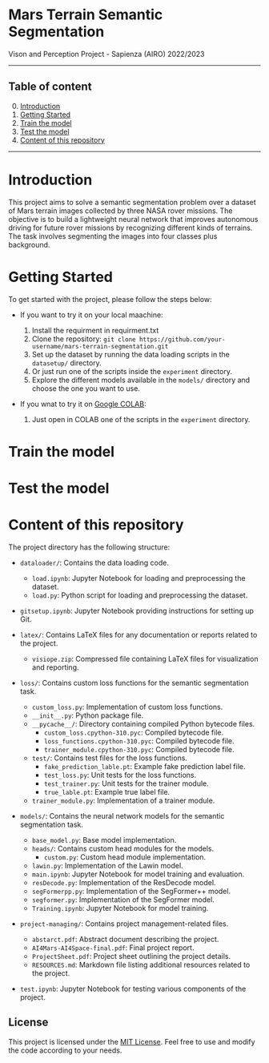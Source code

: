 # Mars Terrain Semantic Segmentation
Vison and Perception Project - Sapienza (AIRO) 2022/2023

---
## Table of content
0. [Introduction](#introduction)
1. [Getting Started](#getting-started)
2. [Train the model](#train-the-model)
3. [Test the model](#test-the-model)
4. [Content of this repository](#content-of-this-repository)
---

# Introduction
This project aims to solve a semantic segmentation problem over a dataset of Mars terrain images collected by three NASA rover missions. The objective is to build a lightweight neural network that improves autonomous driving for future rover missions by recognizing different kinds of terrains. The task involves segmenting the images into four classes plus background.

# Getting Started

To get started with the project, please follow the steps below:

- If you want to try it on your local maachine:

    1. Install the requirment in requirment.txt
    2. Clone the repository: `git clone https://github.com/your-username/mars-terrain-segmentation.git`
    3. Set up the dataset by running the data loading scripts in the `datasetup/` directory.
    4. Or just run one of the scripts inside the `experiment` directory.
    5. Explore the different models available in the `models/` directory and choose the one you want to use.
       
- If you wnat to try it on [Google COLAB](https://colab.research.google.com/):
    1. Just open in COLAB one of the scripts in the `experiment` directory.


# Train the model

# Test the model

# Content of this repository

The project directory has the following structure:

- `dataloader/`: Contains the data loading code.
    - `load.ipynb`: Jupyter Notebook for loading and preprocessing the dataset.
    - `load.py`: Python script for loading and preprocessing the dataset.

- `gitsetup.ipynb`: Jupyter Notebook providing instructions for setting up Git.

- `latex/`: Contains LaTeX files for any documentation or reports related to the project.
    - `visiope.zip`: Compressed file containing LaTeX files for visualization and reporting.

- `loss/`: Contains custom loss functions for the semantic segmentation task.
    - `custom_loss.py`: Implementation of custom loss functions.
    - `__init__.py`: Python package file.
    - `__pycache__/`: Directory containing compiled Python bytecode files.
        - `custom_loss.cpython-310.pyc`: Compiled bytecode file.
        - `loss_functions.cpython-310.pyc`: Compiled bytecode file.
        - `trainer_module.cpython-310.pyc`: Compiled bytecode file.
    - `test/`: Contains test files for the loss functions.
        - `fake_prediction_lable.pt`: Example fake prediction label file.
        - `test_loss.py`: Unit tests for the loss functions.
        - `test_trainer.py`: Unit tests for the trainer module.
        - `true_lable.pt`: Example true label file.
    - `trainer_module.py`: Implementation of a trainer module.

- `models/`: Contains the neural network models for the semantic segmentation task.
    - `base_model.py`: Base model implementation.
    - `heads/`: Contains custom head modules for the models.
        - `custom.py`: Custom head module implementation.
    - `lawin.py`: Implementation of the Lawin model.
    - `main.ipynb`: Jupyter Notebook for model training and evaluation.
    - `resDecode.py`: Implementation of the ResDecode model.
    - `segFormerpp.py`: Implementation of the SegFormer++ model.
    - `segformer.py`: Implementation of the SegFormer model.
    - `Training.ipynb`: Jupyter Notebook for model training.

- `project-managing/`: Contains project management-related files.
    - `abstarct.pdf`: Abstract document describing the project.
    - `AI4Mars-AI4Space-final.pdf`: Final project report.
    - `ProjectSheet.pdf`: Project sheet outlining the project details.
    - `RESOURCES.md`: Markdown file listing additional resources related to the project.

- `test.ipynb`: Jupyter Notebook for testing various components of the project.

## License

This project is licensed under the [MIT License](LICENSE). Feel free to use and modify the code according to your needs.



